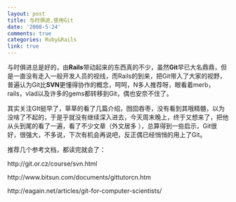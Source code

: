 ```yaml
---
layout: post
title: 与时俱进,使用Git
date: '2008-5-24'
comments: true
categories: Ruby&Rails
link: true
---
```

<p>与时俱进总是好的，由<strong>Rails</strong>带动起来的东西真的不少，虽然<strong>Git</strong>早已大名鼎鼎，但是一直没有走入一般开发人员的视线，而Rails的到来，把Git带入了大家的视野，普遍认为Git比<strong>SVN</strong>更懂得协作的概念，呵呵，N多人推荐呀，眼看着merb，rails，vlad以及许多的gems都转移到Git，偶也安奈不住了。</p>
<p>其实关注GIt挺早了，草草的看了几篇介绍，囫囵吞枣，没有看到其哦精髓，以为没啥了不起的，于是乎就没有继续深入进去，今天周末晚上，终于又想来了，把他从头到尾的看了一遍，看了不少文章（外文居多 ），总算得到一些启示，Git很好，很强大，不多说，下次有机会再说吧，反正偶已经悄悄的用上了Git。</p>
<p>推荐几个参考文档，都读完就会了：</p>
<p>http://git.or.cz/course/svn.html</p>
<p>http://www.bitsun.com/documents/gittutorcn.htm</p>
<p>http://eagain.net/articles/git-for-computer-scientists/</p>
